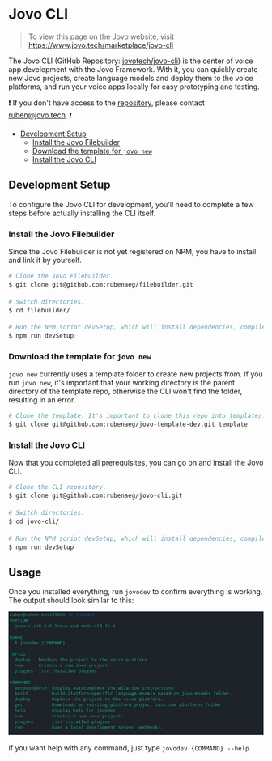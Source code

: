 # Jovo CLI

> To view this page on the Jovo website, visit https://www.jovo.tech/marketplace/jovo-cli

The Jovo CLI (GitHub Repository: [jovotech/jovo-cli](https://github.com/jovotech/jovo-cli)) is the center of voice app development with the Jovo Framework. With it, you can quickly create new Jovo projects, create language models and deploy them to the voice platforms, and run your voice apps locally for easy prototyping and testing.

:exclamation: If you don't have access to the [repository](https://github.com/rubenaeg/filebuilder), please contact ruben@jovo.tech. :exclamation:

- [Development Setup](#development-setup)
  - [Install the Jovo Filebuilder](äinstall-the-jovo-filebuilder)
  - [Download the template for `jovo new`](#download-the-template-for-jovo-new)
  - [Install the Jovo CLI](#install-the-jovo-cli)

## Development Setup

To configure the Jovo CLI for development, you'll need to complete a few steps before actually installing the CLI itself.

### Install the Jovo Filebuilder

Since the Jovo Filebuilder is not yet registered on NPM, you have to install and link it by yourself.

```sh
# Clone the Jovo Filebuilder.
$ git clone git@github.com:rubenaeg/filebuilder.git

# Switch directories.
$ cd filebuilder/

# Run the NPM script devSetup, which will install dependencies, compile TypeScript and link the package, so it is available globally on your machine.
$ npm run devSetup
```

### Download the template for `jovo new`

`jovo new` currently uses a template folder to create new projects from. If you run `jovo new`, it's important that your working directory is the parent directory of the template repo, otherwise the CLI won't find the folder, resulting in an error.

```sh
# Clone the template. It's important to clone this repo into template/!
$ git clone git@github.com:rubenaeg/jovo-template-dev.git template
```

### Install the Jovo CLI

Now that you completed all prerequisites, you can go on and install the Jovo CLI.

```sh
# Clone the CLI repository.
$ git clone git@github.com:rubenaeg/jovo-cli.git

# Switch directories.
$ cd jovo-cli/

# Run the NPM script devSetup, which will install dependencies, compile TypeScript and link all necessary packages.
$ npm run devSetup
```

## Usage

Once you installed everything, run `jovodev` to confirm everything is working. The output should look similar to this:

![Output](./img/jovodev.png)

If you want help with any command, just type `jovodev {COMMAND} --help`.
